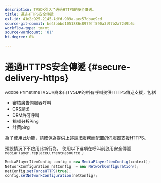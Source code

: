 ```yaml
---
description: TVSDK引入了通過HTTPS的安全傳送。
title: 通過HTTPS安全傳遞
exl-id: 41e2c925-2145-4dfd-909a-aec57dbae9cd
source-git-commit: be43bbbd1051886c8979ff590a3197b2a7249b6a
workflow-type: tm+mt
source-wordcount: '81'
ht-degree: 0%

---
```


# 通過HTTPS安全傳遞 {#secure-delivery-https}

Adobe PrimetimeTVSDK為來自TVSDK的所有呼叫提供HTTPS傳送支援，包括

* 審核廣告伺服器呼叫
* CRS請求
* DRM許可呼叫
* 視頻分析Ping
* 計費ping

為了使用此功能，請確保為提供上述請求服務而配置的伺服器支援HTTPS。

預設情況下不啟用此新行為。 使用以下選項在呼叫前啟用安全傳遞 `MediaPlayer.replaceCurrentResource()`

```java
MediaPlayerItemConfig config = new MediaPlayerItemConfig(context);
NetworkConfiguration netConfig  = new NetworkConfiguration();
netConfig.setForceHTTPS(true);
config.setNetworkConfiguration(netConfig);
```
